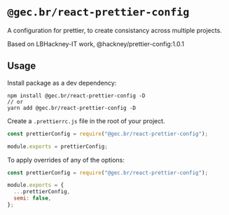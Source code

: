 
# `@gec.br/react-prettier-config`

A configuration for prettier, to create consistancy across multiple projects.

Based on LBHackney-IT work, @hackney/prettier-config:1.0.1

## Usage

Install package as a dev dependency:

```
npm install @gec.br/react-prettier-config -D
// or
yarn add @gec.br/react-prettier-config -D
```

Create a `.prettierrc.js` file in the root of your project.

```js
const prettierConfig = require("@gec.br/react-prettier-config");

module.exports = prettierConfig;
```

To apply overrides of any of the options:

```js
const prettierConfig = require("@gec.br/react-prettier-config");

module.exports = {
  ...prettierConfig,
  semi: false,
};
```
